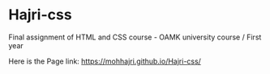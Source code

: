 # Hajri-css
Final assignment of HTML and CSS course - OAMK university course / First year

Here is the Page link:
https://mohhajri.github.io/Hajri-css/
